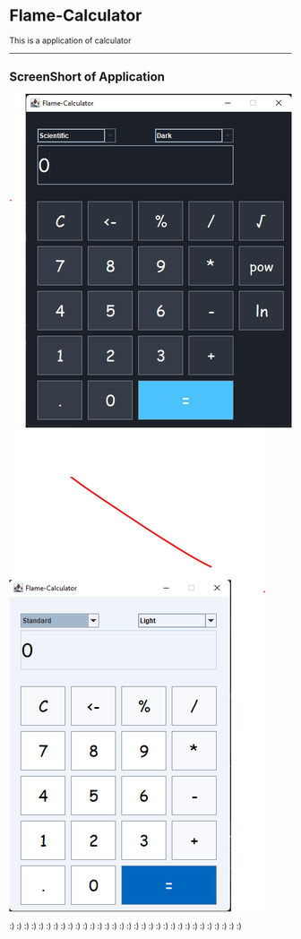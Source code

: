 # Flame-Calculator
This is a application of calculator

-----------------------------------------------------
## ScreenShort of Application

![d](image/Scientific-dark.png)
<br>
![c](image/Standard-light.png)


:) :) :) :) :) :) :) :) :) :) :) :) :) :) :) :) :) :) :) :) :) :) :) :) :) :) :) :) :) :) :) :)
